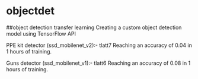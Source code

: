 # objectdet
##object detection transfer learning
Creating a custom object detection model using TensorFlow API

PPE kit detector (ssd_mobilenet_v2):- tlatt7
Reaching an accuracy of 0.04 in 1 hours of training.

Guns detector (ssd_mobilenet_v1):- tlatt6
Reaching an accuracy of 0.08 in 1 hours of training.

